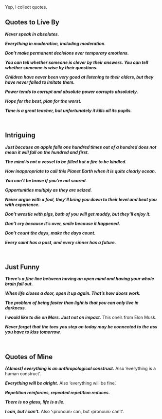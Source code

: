 Yep, I collect quotes.


## Quotes to Live By

***Never speak in absolutes.***

***Everything in moderation, including moderation.***

***Don’t make permanent decisions over temporary emotions.***

***You can tell whether someone is clever by their answers. You can tell whether someone is wise by their questions.***

***Children have never been very good at listening to their elders, but they have never failed to imitate them.***

***Power tends to corrupt and absolute power corrupts absolutely.***

***Hope for the best, plan for the worst.***

***Time is a great teacher, but unfortunately it kills all its pupils.***


<br>


## Intriguing

***Just because an apple falls one hundred times out of a hundred does not mean it will fall on the hundred and first.***

***The mind is not a vessel to be filled but a fire to be kindled.***

***How inappropriate to call this Planet Earth when it is quite clearly ocean.***

***You can’t be brave if you’re not scared.***

***Opportunities multiply as they are seized.***

***Never argue with a fool, they’ll bring you down to their level and beat you with experience.***

***Don’t wrestle with pigs, both of you will get muddy, but they’ll enjoy it.***

***Don’t cry because it’s over, smile because it happened.***

***Don’t count the days, make the days count.***

***Every saint has a past, and every sinner has a future.***


<br>


## Just Funny

***There’s a fine line between having an open mind and having your whole brain fall out.***

***When life closes a door, open it up again. That’s how doors work.***

***The problem of being faster than light is that you can only live in darkness.***

***I would like to die on Mars. Just not on impact.***
This one’s from Elon Musk.

***Never forget that the toes you step on today may be connected to the ass you have to kiss tomorrow.***


<br>


## Quotes of Mine

***(Almost) everything is an anthropological construct.***
Also ‘everything is a human construct’.

***Everything will be alright.***
Also ‘everything will be fine’.

***Repetition reinforces, repeated repetition reduces.***

***There is no glass, life is a lie.***

***I can, but I can't.***
Also ‘‹pronoun› can, but ‹pronoun› can’t’.
